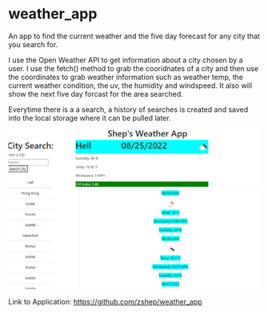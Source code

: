 # weather_app
An app to find the current weather and the five day forecast for any city that you search for.

I use the Open Weather API to get information about a city chosen by a user. I use the fetch() method to grab the cooridnates of a city and then use the coordinates  to grab weather information such as weather temp, the current weather condition, the uv, the humidity and windspeed. It also will show the next five day forcast for the area searched. 



Everytime there is a a search, a history of searches is created and saved into the local storage where it can be pulled later.


![Alt text](./assets/screenshot.png?raw=true "Screenshot")


Link to Application: https://github.com/zshep/weather_app
